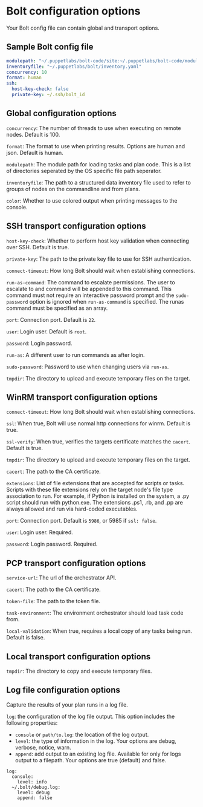 
# Bolt configuration options

Your Bolt config file can contain global and transport options.


## Sample Bolt config file

```yaml
modulepath: "~/.puppetlabs/bolt-code/site:~/.puppetlabs/bolt-code/modules"
inventoryfile: "~/.puppetlabs/bolt/inventory.yaml"
concurrency: 10
format: human
ssh:
  host-key-check: false
  private-key: ~/.ssh/bolt_id
```


## Global configuration options

`concurrency`: The number of threads to use when executing on remote nodes. Default is 100.

`format`: The format to use when printing results. Options are human and json. Default is human.

`modulepath`: The module path for loading tasks and plan code. This is a list of
directories seperated by the OS specific file path seperator.

`inventoryfile`: The path to a structured data inventory file used to refer to
groups of nodes on the commandline and from plans.

`color`: Whether to use colored output when printing messages to the console.

## SSH transport configuration options

`host-key-check`: Whether to perform host key validation when connecting over SSH. Default is true.

`private-key`: The path to the private key file to use for SSH authentication.

`connect-timeout`: How long Bolt should wait when establishing connections.

`run-as-command`: The command to escalate permissions. The user to escalate to
and command will be appended to this command. This command must not require an
interactive password prompt and the `sudo-password` option is ignored when
`run-as-command` is specified. The runas command must be specified as an array.

`port`: Connection port. Default is `22`.

`user`: Login user. Default is `root`.

`password`: Login password.

`run-as`: A different user to run commands as after login.

`sudo-password`: Password to use when changing users via `run-as`.

`tmpdir`: The directory to upload and execute temporary files on the target.

## WinRM transport configuration options
`connect-timeout`: How long Bolt should wait when establishing connections.

`ssl`: When true, Bolt will use normal http connections for winrm. Default is true.

`ssl-verify`: When true, verifies the targets certificate matches the `cacert`. Default is true.

`tmpdir`: The directory to upload and execute temporary files on the target.

`cacert`: The path to the CA certificate.

`extensions`: List of file extensions that are accepted for scripts or tasks.
Scripts with these file extensions rely on the target node's file type
association to run. For example, if Python is installed on the system, a .py
script should run with python.exe. The extensions .ps1, .rb, and .pp are
always allowed and run via hard-coded executables.

`port`: Connection port. Default is `5986`, or 5985 if `ssl: false`.

`user`: Login user. Required.

`password`: Login password. Required.


## PCP transport configuration options

`service-url`: The url of the orchestrator API.

`cacert`: The path to the CA certificate.

`token-file`: The path to the token file.

`task-environment`: The environment orchestrator should load task code from.

`local-validation`: When true, requires a local copy of any tasks being run. Default is false.


## Local transport configuration options

`tmpdir`: The directory to copy and execute temporary files.


## Log file configuration options

Capture the results of your plan runs in a log file.

`log`: the configuration of the log file output. This option includes the following properties:

- `console` or `path/to.log`: the location of the log output.
- `level`: the type of information in the log. Your options are debug, verbose, notice, warn.
- `append`: add output to an existing log file. Available for only for logs output to a filepath. Your options are true (default) and false.

```
log:
  console:
    level: info
  ~/.bolt/debug.log:
    level: debug
    append: false
```
